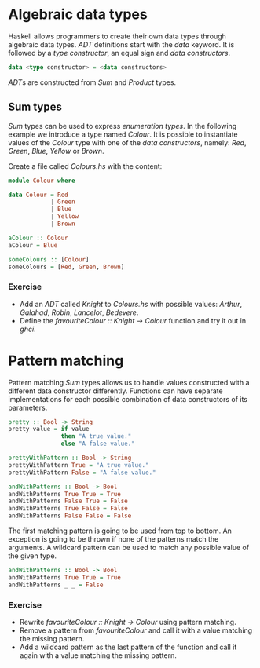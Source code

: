 # Algebraic data types

Haskell allows programmers to create their own data types through algebraic data
types.  *ADT* definitions start with the *data* keyword.  It is followed by a *type
constructor*, an equal sign and *data constructors*.

``` haskell
data <type constructor> = <data constructors>
```

*ADT*s are constructed from *Sum* and *Product* types.

## Sum types

*Sum* types can be used to express *enumeration types*.  In the following
example we introduce a type named *Colour*.  It is possible to instantiate
values of the *Colour* type with one of the *data constructors*, namely: *Red*,
*Green*, *Blue*, *Yellow* or *Brown*.

Create a file called *Colours.hs* with the content:
``` haskell
module Colour where

data Colour = Red
            | Green
            | Blue
            | Yellow
            | Brown

aColour :: Colour
aColour = Blue

someColours :: [Colour]
someColours = [Red, Green, Brown]
```

### Exercise
 * Add an *ADT* called *Knight* to *Colours.hs* with possible values: *Arthur*,
   *Galahad*, *Robin*, *Lancelot*, *Bedevere*.
 * Define the *favouriteColour :: Knight -> Colour* function and try it out in
   *ghci*.

# Pattern matching

Pattern matching *Sum* types allows us to handle values constructed with a
different data constructor differently.  Functions can have separate
implementations for each possible combination of data constructors of its
parameters.

``` haskell
pretty :: Bool -> String
pretty value = if value
               then "A true value."
               else "A false value."

prettyWithPattern :: Bool -> String
prettyWithPattern True = "A true value."
prettyWithPattern False = "A false value."

andWithPatterns :: Bool -> Bool
andWithPatterns True True = True
andWithPatterns False True = False
andWithPatterns True False = False
andWithPatterns False False = False
```

The first matching pattern is going to be used from top to bottom.  An exception
is going to be thrown if none of the patterns match the arguments.  A wildcard
pattern can be used to match any possible value of the given type.

``` haskell
andWithPatterns :: Bool -> Bool
andWithPatterns True True = True
andWithPatterns _ _ = False
```

### Exercise
 * Rewrite *favouriteColour :: Knight -> Colour* using pattern matching.
 * Remove a pattern from *favouriteColour* and call it with a value matching the
   missing pattern.
 * Add a wildcard pattern as the last pattern of the function and call it again
   with a value matching the missing pattern.
